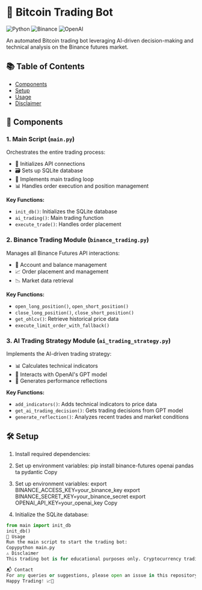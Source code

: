 # 🤖 Bitcoin Trading Bot

![Python](https://img.shields.io/badge/Python-3.7%2B-blue)
![Binance](https://img.shields.io/badge/Binance-Futures-yellow)
![OpenAI](https://img.shields.io/badge/OpenAI-GPT--4-green)

An automated Bitcoin trading bot leveraging AI-driven decision-making and technical analysis on the Binance futures market.

## 📚 Table of Contents

- [Components](#components)
- [Setup](#setup)
- [Usage](#usage)
- [Disclaimer](#disclaimer)

## 🧩 Components

### 1. Main Script (`main.py`)

Orchestrates the entire trading process:

- 🔗 Initializes API connections
- 🗃️ Sets up SQLite database
- 🔄 Implements main trading loop
- 📊 Handles order execution and position management

**Key Functions:**
- `init_db()`: Initializes the SQLite database
- `ai_trading()`: Main trading function
- `execute_trade()`: Handles order placement

### 2. Binance Trading Module (`binance_trading.py`)

Manages all Binance Futures API interactions:

- 💼 Account and balance management
- 📈 Order placement and management
- 📉 Market data retrieval

**Key Functions:**
- `open_long_position()`, `open_short_position()`
- `close_long_position()`, `close_short_position()`
- `get_ohlcv()`: Retrieve historical price data
- `execute_limit_order_with_fallback()`

### 3. AI Trading Strategy Module (`ai_trading_strategy.py`)

Implements the AI-driven trading strategy:

- 📊 Calculates technical indicators
- 🧠 Interacts with OpenAI's GPT model
- 📝 Generates performance reflections

**Key Functions:**
- `add_indicators()`: Adds technical indicators to price data
- `get_ai_trading_decision()`: Gets trading decisions from GPT model
- `generate_reflection()`: Analyzes recent trades and market conditions

## 🛠 Setup

1. Install required dependencies:

2. Set up environment variables:
pip install binance-futures openai pandas ta pydantic
Copy
2. Set up environment variables:
export BINANCE_ACCESS_KEY=your_binance_key
export BINANCE_SECRET_KEY=your_binance_secret
export OPENAI_API_KEY=your_openai_key
Copy
3. Initialize the SQLite database:
```python
from main import init_db
init_db()
🚀 Usage
Run the main script to start the trading bot:
Copypython main.py
⚠️ Disclaimer
This trading bot is for educational purposes only. Cryptocurrency trading involves substantial risk of loss and is not suitable for every investor. The performance of this bot is not guaranteed, and the user assumes all financial risk.

📬 Contact
For any queries or suggestions, please open an issue in this repository.
Happy Trading! 📈🤖